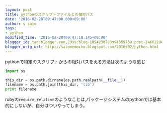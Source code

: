 ```yaml
---
layout: post
title: pythonのスクリプトファイルとの相対パス
date: '2016-02-20T09:47:00.000+09:00'
author: s sato
tags:
- python
modified_time: '2016-02-20T09:47:18.145+09:00'
blogger_id: tag:blogger.com,1999:blog-1054230703994559763.post-246022841382327137
blogger_orig_url: http://satomemocho.blogspot.com/2016/02/python.html
---
```


pythonで特定のスクリプトからの相対パスをえる方法は次のような感じ

```python
import os

this_dir = os.path.dirname(os.path.realpath(__file__))
filename = os.path.join(this_dir, 'lib')
print filename
```

rubyの```require_relative```のようなことは,パッケージシステムのpythonでは基本的にしないが、自分はついやってしまう。
